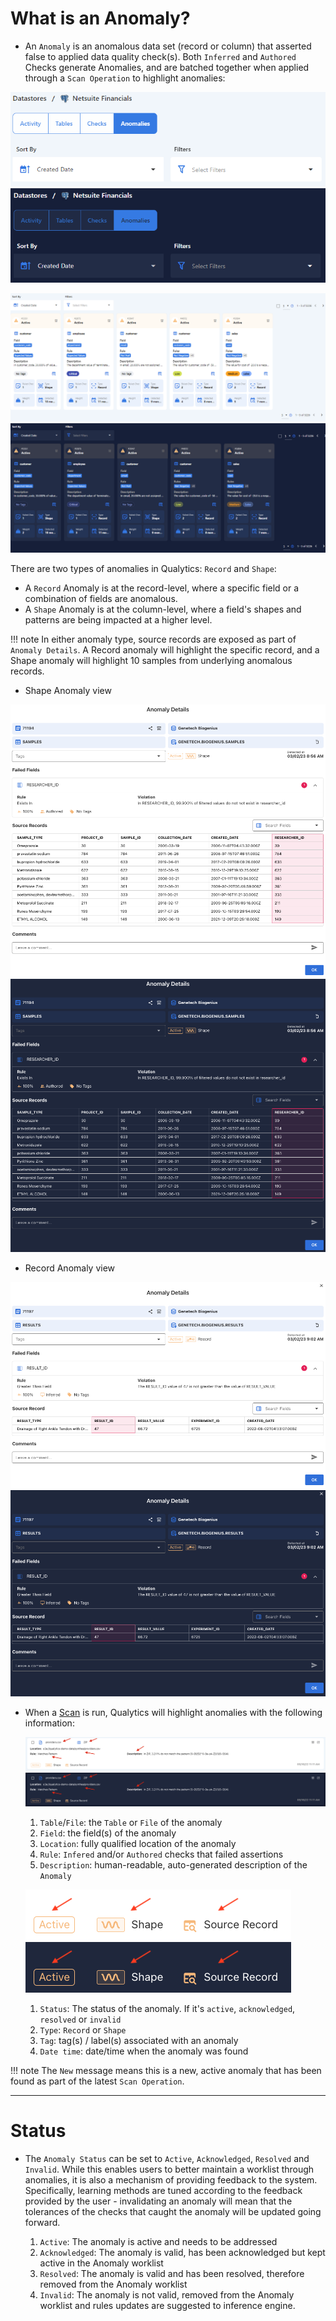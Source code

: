 # What is an Anomaly?

* An `Anomaly` is an anomalous data set (record or column) that asserted false to applied data quality check(s). Both `Inferred` and `Authored` Checks generate Anomalies, and are batched together when applied through a `Scan Operation` to highlight anomalies:

![Screenshot](../assets/anomalies/anomalies-tab-light.png#only-light)
![Screenshot](../assets/anomalies/anomalies-tab-dark.png#only-dark)

![Screenshot](../assets/anomalies/anomaly-table-light.png#only-light)
![Screenshot](../assets/anomalies/anomaly-table-dark.png#only-dark)


There are two types of anomalies in Qualytics: `Record` and `Shape`:

* A `Record` Anomaly is at the record-level, where a specific field or a combination of fields are anomalous. 
* A `Shape` Anomaly is at the column-level, where a field's shapes and patterns are being impacted at a higher level. 

!!! note
    In either anomaly type, source records are exposed as part of `Anomaly Details`. A Record anomaly will highlight the specific record, and a Shape anomaly will highlight 10 samples from underlying anomalous records.

* Shape Anomaly view

![Screenshot](../assets/anomalies/shape-anomaly-light.png#only-light)
![Screenshot](../assets/anomalies/shape-anomaly-dark.png#only-dark)

* Record Anomaly view

![Screenshot](../assets/anomalies/record-anomaly-light.png#only-light)
![Screenshot](../assets/anomalies/record-anomaly-dark.png#only-dark)



* When a [Scan](/operations/scan) is run, Qualytics will highlight anomalies with the following information:

    ![Screenshot](../assets/anomalies/anomalies-fields-light.png#only-light)
    ![Screenshot](../assets/anomalies/anomalies-fields-dark.png#only-dark)

    1. `Table`/`File`: the `Table` or `File` of the anomaly
    2. `Field`: the field(s) of the anomaly
    3. `Location`: fully qualified location of the anomaly
    4. `Rule`: `Infered` and/or `Authored` checks that failed assertions
    5. `Description`: human-readable, auto-generated description of the `Anomaly`

    ![Screenshot](../assets/anomalies/anomalies-status-light.png#only-light)
    ![Screenshot](../assets/anomalies/anomalies-status-dark.png#only-dark)

    1. `Status`: The status of the anomaly. If it's `active`, `acknowledged`, `resolved` or `invalid`
    2. `Type`: `Record` or `Shape`
    3. `Tag`: tag(s) / label(s) associated with an anomaly
    4. `Date time`: date/time when the anomaly was found

!!! note
    The <spam id='required'>`New`</spam> message means this is a new, active anomaly that has been found as part of the latest `Scan Operation`.
    
---
# Status

* The `Anomaly Status` can be set to `Active`, `Acknowledged`, `Resolved` and `Invalid`. While this enables users to better maintain a worklist through anomalies, it is also a mechanism of providing feedback to the system. Specifically, learning methods are tuned according to the feedback provided by the user - invalidating an anomaly will mean that the tolerances of the checks that caught the anomaly will be updated going forward.

    1. `Active`: The anomaly is active and needs to be addressed
    2. `Acknowledged`: The anomaly is valid, has been acknowledged but kept active in the Anomaly worklist
    3. `Resolved`: The anomaly is valid and has been resolved, therefore removed from the Anomaly worklist
    4. `Invalid`: The anomaly is not valid, removed from the Anomaly worklist and rules updates are suggested to inference engine.

